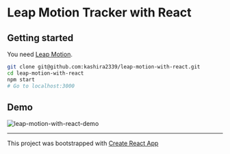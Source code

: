 # Leap Motion Tracker with React

## Getting started

You need [Leap Motion](https://www.leapmotion.com/).

```bash
git clone git@github.com:kashira2339/leap-motion-with-react.git
cd leap-motion-with-react
npm start
# Go to localhost:3000
```

## Demo

![leap-motion-with-react-demo](https://user-images.githubusercontent.com/7392701/30376119-21838376-98c6-11e7-9cdc-a64c2e25c452.gif)

---




This project was bootstrapped with [Create React App](https://github.com/facebookincubator/create-react-app)
